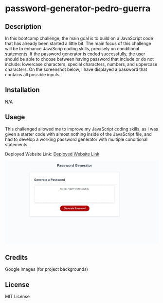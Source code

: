 # password-generator-pedro-guerra

## Description

In this bootcamp challenge, the main goal is to build on a JavaScript code that has already been started a little bit. The main focus of this challenge will be to enhance JavaScrip coding skills, precisely on conditional statements. If the password generator is coded successfully, the user should be able to choose between having password that include or do not include: lowercase characters, special characters, numbers, and uppercase characters. On the screenshot below, I have displayed a password that contains all possible inputs.

## Installation

N/A

## Usage

This challenged allowed me to improve my JavaScript coding skills, as I was given a starter code with almost nothing inside of the JavaScript file, and had to develop a working password generator with multiple conditional statements.

Deployed Website Link: <a href="https://pguerra98.github.io/password-generator-pedro-guerra/">Deployed Website Link</a>

![alt text](assets/images/password_generator_screenshot.png)

## Credits

Google Images (for project backgrounds)

## License

MIT License